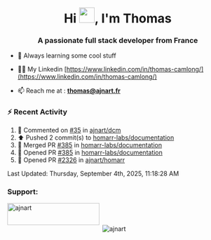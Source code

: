 <h1 align="center">Hi <img height="35px" src="https://raw.githubusercontent.com/MartinHeinz/MartinHeinz/master/wave.gif" width="35px"/>, I'm Thomas</h1>
<h3 align="center">A passionate full stack developer from France</h3>

- 🌱 Always learning some cool stuff 

- 👨‍💻 My Linkedin [https://www.linkedin.com/in/thomas-camlong/](https://www.linkedin.com/in/thomas-camlong/)

- 📫 Reach me at : **thomas@ajnart.fr**

### :zap: Recent Activity

<!--RECENT_ACTIVITY:start-->
1. 💬 Commented on [#35](https://github.com/ajnart/dcm/pull/35#issuecomment-3250202842) in [ajnart/dcm](https://github.com/ajnart/dcm)<br>
2. ⬆️ Pushed 2 commit(s) to [homarr-labs/documentation](https://github.com/homarr-labs/documentation)<br>
3. 🎉 Merged PR [#385](https://github.com/homarr-labs/documentation/pull/385) in [homarr-labs/documentation](https://github.com/homarr-labs/documentation)<br>
4. 💪 Opened PR [#385](https://github.com/homarr-labs/documentation/pull/385) in [homarr-labs/documentation](https://github.com/homarr-labs/documentation)<br>
5. 💪 Opened PR [#2326](https://github.com/ajnart/homarr/pull/2326) in [ajnart/homarr](https://github.com/ajnart/homarr)<br>
<!--RECENT_ACTIVITY:end-->

<!--RECENT_ACTIVITY:last_update-->
Last Updated: Thursday, September 4th, 2025, 11:18:28 AM
<!--RECENT_ACTIVITY:last_update_end-->
<h3 align="left">Support:</h3>
<p><a href="https://ko-fi.com/ajnart"> <img align="left" src="https://cdn.ko-fi.com/cdn/kofi3.png?v=3" height="50" width="210" alt="ajnart" /></a></p><br><br>

<p>&nbsp;<img align="center" src="https://github-readme-stats.vercel.app/api?username=ajnart&show_icons=true&theme=tokyonight&locale=en" alt="ajnart" /></p>
